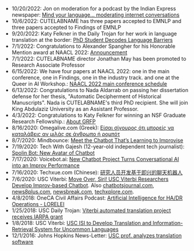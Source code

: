 * 10/20/2022: Jon on moderation for a podcast by the Indian Express newspaper: [Mind your language... moderating internet conversations](https://indianexpress.com/audio/our-own-devices/mind-your-language-moderating-internet-conversations/8221083/)
* 10/6/2022: CUTELABNAME has three papers accepted to EMNLP and three papers accepted to Findings of EMNLP
* 9/20/2022: Katy Felkner in the Daily Trojan for her work in language translation at the border: [PhD Student Decodes Language Barriers](https://dailytrojan.com/2022/09/20/ph-d-student-decodes-language-barriers/)
* 7/1/2022: Congratulations to Alexander Spangher for his Honorable Mention award at NAACL 2022: [Announcement](https://2022.naacl.org/blog/best-papers/)
* 7/1/2022: CUTELABNAME director Jonathan May has been promoted to Research Associate Professor
* 6/15/2022: We have four papers at NAACL 2022: one in the main conference, one in Findings, one in the industry track. and one at the Queer in AI Workshop.: [NAACL 2022 main conference schedule](https://2022.naacl.org/program/schedule/)
* 6/13/2022: Congratulations to Nada Aldarrab on passing her dissertation defense for her thesis, "Automatic Decipherment of Historical Manuscripts". Nada is CUTELABNAME's third PhD recipient. She will join King Abdulaziz University as an Assistant Professor.
* 4/3/2022: Congratulations to Katy Felkner for winning an NSF Graduate Research Fellowship.: [About GRFP](https://www.nsfgrfp.org/resources/about-grfp/)
* 8/16/2020: Omegalive.com (Greek): [Είσαι σίγουρος ότι μπορείς να καταλάβεις αν μιλάς σε άνθρωπο ή ρομπότ](https://www.omegalive.com.cy/scitec/2020/08/16/%CE%B5%CE%AF%CF%83%CE%B1%CE%B9-%CF%83%CE%AF%CE%B3%CE%BF%CF%85%CF%81%CE%BF%CF%82-%CF%8C%CF%84%CE%B9-%CE%BC%CF%80%CE%BF%CF%81%CE%B5%CE%AF%CF%82-%CE%BD%CE%B1-%CE%BA%CE%B1%CF%84%CE%B1%CE%BB%CE%AC%CE%B2%CE%B5%CE%B9%CF%82-%CE%B1%CE%BD-%CE%BC%CE%B9%CE%BB%CE%AC%CF%82-%CF%83%CE%B5-%CE%AC%CE%BD%CE%B8%CF%81%CF%89%CF%80%CE%BF-%CE%AE-%CF%81%CE%BF%CE%BC%CF%80%CF%8C%CF%84/)
* 8/7/2020: Mindbounce: [Meet the Chatbot That’s Learning to Improvise](https://www.mindbounce.com/445861/meet-the-chatbot-thats-learning-to-improvise/)
* 7/19/2020: Tech With Gajesh (12-year-old independent tech journalist): [Spolin Bot: New Avatar of Chatbot](https://techwithgajesh.com/spolinbot-the-new-avatar-of-chatbots/)
* 7/17/2020: Voicebot.ai: [New Chatbot Project Turns Conversational AI into an Improv Performance](https://voicebot.ai/2020/07/17/new-chatbot-project-turns-conversational-ai-into-an-improv-performance/)
* 7/16/2020: Techxue.com (Chinese): [研究人员开发基于即兴的聊天机器人](http://www.techxue.com/rengongzhineng/202007/18969.html)
* 7/6/2020: USC Viterbi: [Move Over, Siri! USC Viterbi Researchers Develop Improv-based Chatbot](https://viterbischool.usc.edu/news/2020/07/move-over-siri-usc-viterbi-researchers-develop-improv-based-chatbot/). Also [chatbotsjournal.com](https://chatbotsjournal.com/the-chatbots-journal-newsletter-everything-you-need-to-know-about-top-ai-chatbots-apps-in-2020-b40b2062dae6), [news8plus.com](https://news8plus.com/transfer-over-siri-researchers-develop-improv-based-chatbot/), [newsbreak.com](https://www.newsbreak.com/news/1595625366409/move-over-siri-usc-viterbi-researchers-develop-improv-based-chatbot), [techxplore.com](https://techxplore.com/news/2020-07-siri-improv-based-chatbot.html).
* 4/8/2018: OneCA Civil Affairs Podcast: [Artificial Intelligence for HA/DR Operations - LORELEI](https://www.civilaffairsassoc.org/podcast/episode/30fc3431/jon-may-artificial-intelligence-for-hadr-operations-lorelei)
* 1/25/2018: USC Daily Trojan: [Viterbi automated translation project receives IARPA grant](https://dailytrojan.com/2018/01/25/viterbi-automated-translation-project-receives-iarpa-grant/)
* 1/8/2018: USC Viterbi: [USC ISI to Develop Translation and Information-Retrieval System for Uncommon Languages](https://viterbischool.usc.edu/news/2018/01/usc-isi-develop-translation-information-retrieval-system-uncommon-languages/)
* 12/1/2016: Johns Hopkins News-Letter: [USC prof. analyzes translation software](https://www.jhunewsletter.com/article/2016/12/usc-prof-analyzes-translation-software)